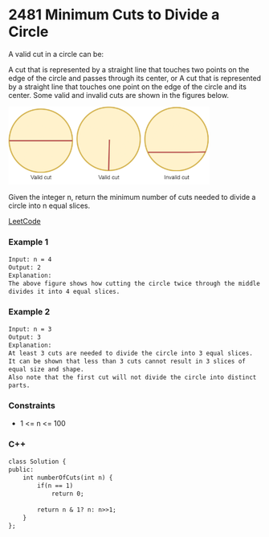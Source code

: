 # 2481 Minimum Cuts to Divide a Circle

A valid cut in a circle can be:

A cut that is represented by a straight line that touches two points on the edge of the circle and passes through its center, or
A cut that is represented by a straight line that touches one point on the edge of the circle and its center.
Some valid and invalid cuts are shown in the figures below.

<img src="img/2481.png" width = "400"/>

Given the integer n, return the minimum number of cuts needed to divide a circle into n equal slices.

[LeetCode](https://leetcode.cn/problems/minimum-cuts-to-divide-a-circle/)

### Example 1

```
Input: n = 4
Output: 2
Explanation: 
The above figure shows how cutting the circle twice through the middle divides it into 4 equal slices.
```

### Example 2

```
Input: n = 3
Output: 3
Explanation:
At least 3 cuts are needed to divide the circle into 3 equal slices. 
It can be shown that less than 3 cuts cannot result in 3 slices of equal size and shape.
Also note that the first cut will not divide the circle into distinct parts.
```

### Constraints

* 1 <= n <= 100


### C++ 

```
class Solution {
public:
    int numberOfCuts(int n) {
        if(n == 1)
            return 0;

        return n & 1? n: n>>1;
    }
};
```